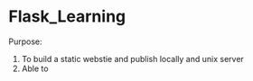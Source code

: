 # Flask_Learning

Purpose: 

1. To build a static webstie and publish locally and unix server
2. Able to
